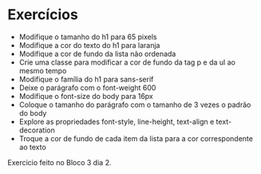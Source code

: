 # Exercícios

- Modifique o tamanho do h1 para 65 pixels
- Modifique a cor do texto do h1 para laranja
- Modifique a cor de fundo da lista não ordenada
- Crie uma classe para modificar a cor de fundo da tag p e da ul ao mesmo tempo
- Modifique o família do h1 para sans-serif
- Deixe o parágrafo com o font-weight 600
- Modifique o font-size do body para 16px
- Coloque o tamanho do parágrafo com o tamanho de 3 vezes o padrão do body
- Explore as propriedades font-style, line-height, text-align e text-decoration
- Troque a cor de fundo de cada item da lista para a cor correspondente ao texto


Exercicio feito no Bloco  3 dia 2.